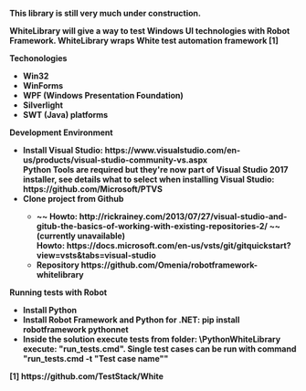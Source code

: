 <p> <b>This library is still very much under construction.<p> <b>
<p>WhiteLibrary will give a way to test Windows UI technologies with Robot Framework. WhiteLibrary wraps White test automation framework [1] </p>
<p><b>Techonologies</b></p>
<ul>
<li>Win32</li>
<li>WinForms</li>
<li>WPF (Windows Presentation Foundation)</li>
<li>Silverlight</li>
<li>SWT (Java) platforms</li>
</ul>
<p><b>Development Environment</b></p>
<ul>
<li>Install Visual Studio: https://www.visualstudio.com/en-us/products/visual-studio-community-vs.aspx</br>
Python Tools are required but they're now part of Visual Studio 2017 installer, see details what to select when installing Visual Studio: https://github.com/Microsoft/PTVS
</li>
<li>Clone project from Github</li>
<ul>
<li>~~ Howto: http://rickrainey.com/2013/07/27/visual-studio-and-gitub-the-basics-of-working-with-existing-repositories-2/ ~~ (currently unavailable)</br>
Howto: https://docs.microsoft.com/en-us/vsts/git/gitquickstart?view=vsts&tabs=visual-studio
</li>
<li>Repository https://github.com/Omenia/robotframework-whitelibrary</li>
</ul>
</ul>
<p><b>Running tests with Robot</b></p>
<ul>
<li>Install Python</li>
<li>Install Robot Framework and Python for .NET: pip install robotframework pythonnet</li>
<li>Inside the solution execute tests from folder: \PythonWhiteLibrary execute: "run_tests.cmd". Single test cases can be run with command "run_tests.cmd -t "Test case name""</li>
</ul>
[1] https://github.com/TestStack/White
